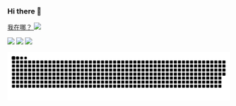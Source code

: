 ### Hi there 👋
<p align="center">
  <a href="https://github.com/xiaoji235">
    <p>我在哪？
    <a herf="https://b23.tv/mOK9WD">
    <img src="https://img.shields.io/badge/bilibili-%E2%89%A5%20200%20follows-red"/></a>
    </p>
    <a herf="http://www.coolapk.com/u/2899433">
    <img src="https://img.shields.io/badge/%E9%85%B7%E5%AE%89-%E2%89%A5%201500%20follows-brightred"/></a>
    <img src="https://github-readme-stats.vercel.app/api?username=xiaoji235&theme=gruvbox&show_icons=true" />
    <img src="https://cdn.jsdelivr.net/gh/xiaoji235/xiaoji235/morty.png">
  </a>
  
  <p align="center">
    <a href="https://github.com/marketplace/actions/generate-snake-game-from-github-contribution-grid">
    <img src="https://github.com/xiaoji235/xiaoji235/blob/main/github-user-contribution.svg" 
       alt="Contribution eating Snake" />
    </a>
  </p>
